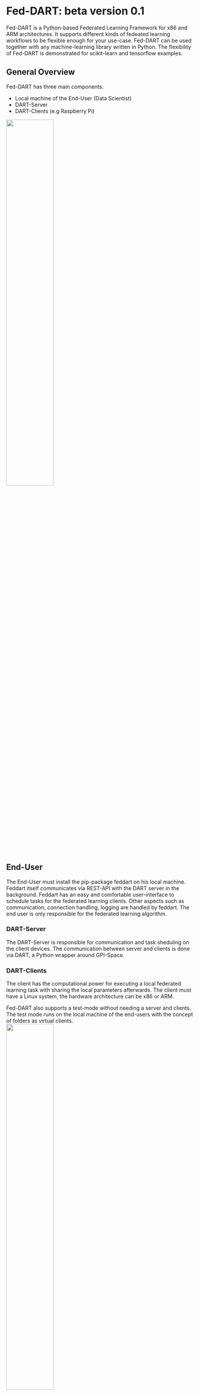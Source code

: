 # Fed-DART: beta version 0.1
Fed-DART is a Python-based Federated Learning Framework for x86 and ARM architectures. It supports different kinds of fedeated learning workflows to be flexible enough for your use-case.
Fed-DART can be used together with any machine-learning library written in Python. The flexibility of Fed-DART is demonstrated for scikit-learn and tensorflow examples.

## General Overview
Fed-DART has three main components:

* Local machine of the End-User (Data Scientist)
* DART-Server
* DART-Clients (e.g Raspberry Pi)
<img src="/images/general_workflow_feddart.png" width="50%" height="50%" />

## End-User

The End-User must install the pip-package feddart on his local machine.
Feddart itself communicates via REST-API with the DART server in the background.
Feddart has an easy and comfortable user-interface to schedule tasks for the federated learning clients.
Other aspects such as communication, connection handling, logging are handled by feddart. The end
user is only responsible for the federated learning algorithm.

### DART-Server
The DART-Server is responsible for communication and task sheduling on the client devices. The communication between
server and clients is done via DART, a Python wrapper around GPI-Space.

### DART-Clients
The client has the computational power for executing a local federated learning task with sharing the local parameters afterwards.
The client must have a Linux system, the hardware architecture can be x86 or ARM. 

Fed-DART also supports  a test-mode without needing a server and clients. The test mode runs on the local machine of the end-users
with the concept of folders as virtual clients.\
<img src="/images/test_workflow_feddart.png" width="50%" height="50%" />
 
## Test Environment with DART-Server and DART-Client as Docker-Container.
For experimental usage we recommend to use Docker. We provide a docker-compose file for automatically setting up the infrastructure. <br>
<img src="/images/docker_workflow_feddart.png" width="50%" height="50%" />
<br>
This will create a container for the DART-Server and two DART-Client containers.  
Following steps are needed: <br>
- cd docker/ 
- docker-compose build 
- docker-compose up -d (starts the infrastructure)
- docker-compose down (shut down the infrastructure after experiments)

**NOTE:** The used Docker-container are not optimized for security and size.

## Getting Started: Examples 
We have three simple examples to sketch the general workflow of Fed-DART usage.
All examples have two options
```python
python example_program -m test/real -ep 0
```
The option -m switch between test or real mode. The option -ep is needed for test mode to have an error probability. 
For the sake of brevity we look at the federated averaging example using MNIST dataset.
The code which runs on end user's local machine can be found in examples/federated_averaging.
Before executing the learning algorithm, end-user must initialize the WorkflowManager which 
is the user-interface to Fed-DART.
```python
from feddart.workflowManager import WorkflowManager
manager = WorkflowManager()
```
For some use-case, it's necessary that an initialization task is executed on every client device before any learning task.
In the current example, client must know the model structure before training the model itself (we only send 
the model's weights during learning process to the clients). Therefore the user can create an init task at the begining.
Fed-DART automatically sends this init task to clients, also to the ones connected later on, and checks if the init task was sucessfully executed on all clients before accepting new tasks. The server and server-known clients can 
be started through the function startFedDART.
```python
manager.createInitTask( parameterDict = {"model_structure": global_model.to_json()}
                      , filePath = "client_learning"
                      , executeFunction = "init"
                      )
manager.startFedDART( runtimeFile = "../serverFile.json" 
                    , maximal_numberDevices = 100
                    )
```
Fed-DART will support multiple federated learning workflows. In the current stage of development, we only support the case of sending tasks (taskType 1) to specific devices. The case of sending tasks to devices, which fulfills certain hardware requirements, will be included soon. <br>
To specify the parameterDict for the task, fetch the currently connected devices from the DART-server and set parameters.
```python
list_devices = manager.getAllDeviceNames()
parameterDict = {}
for idx, device in enumerate(list_devices):
	parameterDict[device] = { "global_model_weights": global_model_weights 
							, "batch_size": 10*idx + 8
							, "epochs": idx + 1 
							}
```
Afterwards start the task.
```python
manager.startTask( taskType = 1 
                 , taskName = task_name
                 , parameterDict = parameterDict
                 , filePath = "client_learning" 
                 , executeFunction = "learn"
                 )
while manager.getTaskStatus(task_name) != manager.TASK_STATUS_FINISHED:
    time.sleep(3)
taskResult = manager.getTaskResult(task_name) #return all results which are currently available

```
To execute this function we will now look on client side in the file client1/client_learning and the two functions
init and learn. To use these functions together with feddart you must decorate them with @feddart.
The init function has no return value. If an exception is thrown during the init task it will be automatically returned.

```python
from feddart.messageTranslator import feddart

@feddart
def init(model_structure):
    client_model = keras.models.model_from_json(model_structure)
    #then store it somewhere 

@feddart
def learn(global_model_weights, batch_size, epochs):
    cwd = os.path.dirname(os.path.abspath(__file__))
    client_model = keras.models.load_model(cwd + "/" + MODEL_NAME)
    client_model.compile( optimizer = "sgd", loss = "mse")
    client_model.set_weights(global_model_weights)
    x_train, y_train = get_mnist_train_data()
    client_model.fit( x_train
                    , y_train
                    , epochs = epochs
                    , batch_size = batch_size
                    )
    return client_model.get_weights()
```

## Using Fed-DART as pip package
To use feddart as pip package on your local machine cd into the repo and type
in the console
```python
pip install .
```
Afterwards you can integrate feddart in any project with from feddart.workflowManager import WorkflowManager.

## Functions in WorkflowManager
* Instantiation of WorkflowManager
```python
manager = WorkflowManager( testMode #True or False
                         , errorProbability #probability for throwing errors in test mode, set it atm to 0
                         )
```
* Creation of init task. Must be done before connecting to DART-server
```python
manager.createInitTask( parameterDict #dictionary with parameter names and values
                      , filePath #python file of executeFunction
                      , executeFunction #function which should be executed
                      )
```
* Connect to DART-Server
```python
manager.startFedDART( runtimeFile #settings how to connect to server
                    , deviceFile #devices, to which the server should connect
                    , maximal_numberDevices #maximal amount of devices for server
                    )
```

* Create a task. Fed-Dart will check the task requirements and accept the task if
  the requirements are fullfilled.
```python
manager.startTask( taskType #atm only type one is supported
                 , taskName #unique name of task (e.g "task_one)
                 , parameterDict #dict of format { "device_one": {"para1": 5}
                                #                , "device_two: {"para1": 10}}
                 , filePath #python file of executeFunction
                 , executeFunction #function which should be executed
                 )
```
* Get the status of a task by name. Result can be in "in queue", "in progress" or "finished"
```python
manager.getTaskStatus( taskName) #return: "in queue", "in progresss" or "finished
```
* At any time we can get the results of the task. The return will be a list of
  task results from the already finished clients. To get more information about the API
  of the task results, we refer to the documentation "API of task results" below.
```python
manager.getTaskResult( taskName) #return: list of task results
```

* Tasks can be removed from the DART-server (e.g. the task is finished). Already fetched 
  results from the server will be available locally (function will be implemented soon).
```python
manager.stopTask( taskName) 
```

* remove Device from the DART-Server.
```python
manager.removeDevice(deviceName) 
```

* Get the name of all devices, which are connected to the DART-server.
```python
manager.getAllDeviceNames() 
```

* Shut down the DART-server
```python
manager.stopFedDART() 
```
## API of task results
To access a task result we support multiple options as sketched in the hello world example.
* get duration of task and from which device
```python
taskResult.deviceName
taskResult.duration
```
* get the task results as list or dictionary
```python
taskResult.resultDict #format like {"result_0": 5, "result_1": 2 }
taskResult.resultList #format like [5,2]
```

## Further remarks
Fed-DART is currently under development and therefore room for improvement.
If you have any issues, suggestions for new features or new example use-cases 
which can be integrated in our repo feel free to contact
nico.weber@itwm.fraunhofer.de.
We also have a Teams channel for announcing news regarding Fed-DART. If you want to 
join this channel, contact us.
